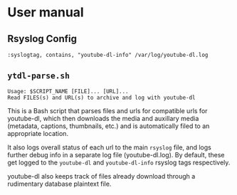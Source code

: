 # User manual

## Rsyslog Config
```
:syslogtag, contains, "youtube-dl-info" /var/log/youtube-dl.log
```

## ```ytdl-parse.sh```

```
Usage: $SCRIPT_NAME [FILE]... [URL]...
Read FILES(s) and URL(s) to archive and log with youtube-dl
```

This is a Bash script that parses files and urls for compatible urls for
youtube-dl, which then downloads the media and auxillary media (metadata,
captions, thumbnails, etc.) and is automatically filed to an appropriate
location.

It also logs overall status of each url to the main `rsyslog` file, and
logs further debug info in a separate log file (youtube-dl.log). By
default, these get logged to the `youtube-dl` and `youtube-dl-info`
rsyslog tags respectively.

youtube-dl also keeps track of files already download through
a rudimentary database plaintext file.
